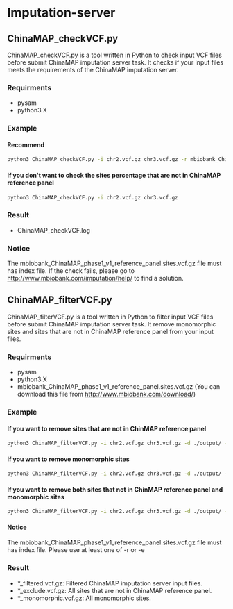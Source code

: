 # Imputation-server

## ChinaMAP_checkVCF.py
ChinaMAP_checkVCF.py is a tool written in Python to check input VCF files before submit ChinaMAP imputation server task. It checks if your input files meets the requirements of the ChinaMAP imputation server.

### Requirments

* pysam
* python3.X

### Example

#### Recommend

```bash
python3 ChinaMAP_checkVCF.py -i chr2.vcf.gz chr3.vcf.gz -r mbiobank_ChinaMAP_phase1_v1_reference_panel.sites.vcf.gz
```
#### If you don't want to check the sites percentage that are not in ChinaMAP reference panel

```bash
python3 ChinaMAP_checkVCF.py -i chr2.vcf.gz chr3.vcf.gz
```

### Result
* ChinaMAP_checkVCF.log

### Notice

The mbiobank_ChinaMAP_phase1_v1_reference_panel.sites.vcf.gz file must has index file.
If the check fails, please go to http://www.mbiobank.com/imputation/help/ to find a solution.

## ChinaMAP_filterVCF.py
ChinaMAP_filterVCF.py is a tool written in Python to filter input VCF files before submit ChinaMAP imputation server task. It remove monomorphic sites and sites that are not in ChinaMAP reference panel from your input files.

### Requirments

* pysam
* python3.X
* mbiobank_ChinaMAP_phase1_v1_reference_panel.sites.vcf.gz (You can download this file from http://www.mbiobank.com/download/)

### Example

#### If you want to remove sites that are not in ChinMAP reference panel

```bash
python3 ChinaMAP_filterVCF.py -i chr2.vcf.gz chr3.vcf.gz -d ./output/ -r mbiobank_ChinaMAP_phase1_v1_reference_panel.sites.vcf.gz
```

#### If you want to remove monomorphic sites

```bash
python3 ChinaMAP_filterVCF.py -i chr2.vcf.gz chr3.vcf.gz -d ./output/ -e
```

#### If you want to remove both sites that not in ChinMAP reference panel and monomorphic sites

```bash
python3 ChinaMAP_filterVCF.py -i chr2.vcf.gz chr3.vcf.gz -d ./output/ -r mbiobank_ChinaMAP_phase1_v1_reference_panel.sites.vcf.gz -e
```

#### Notice

The mbiobank_ChinaMAP_phase1_v1_reference_panel.sites.vcf.gz file must has index file.
Please use at least one of -r or -e

### Result

* *_filtered.vcf.gz: Filtered ChinaMAP imputation server input files.
* *_exclude.vcf.gz: All sites that are not in ChinaMAP reference panel.
* *_monomorphic.vcf.gz: All monomorphic sites.